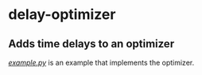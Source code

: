 # delay-optimizer
## Adds time delays to an optimizer
[*example.py*](https://github.com/ebensonm/delay-optimizer/blob/master/example.py) is an example that implements the optimizer.
